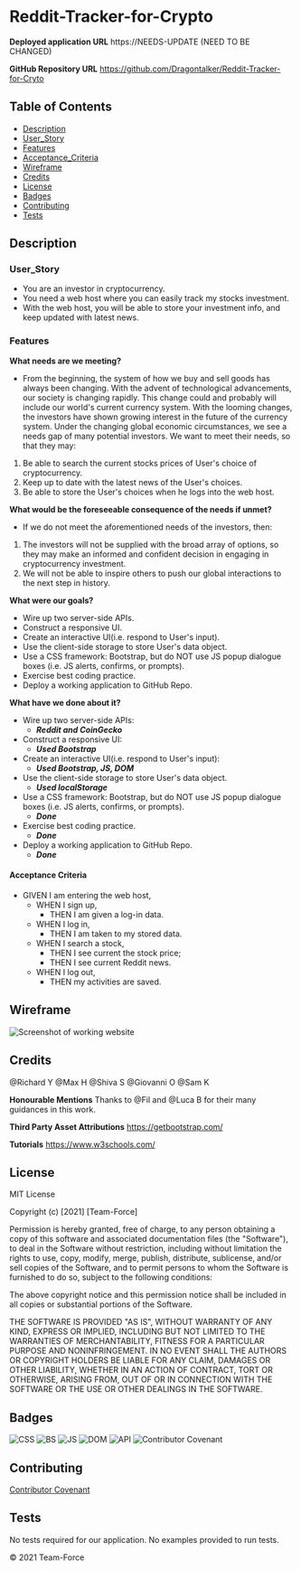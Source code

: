 # Reddit-Tracker-for-Crypto

**Deployed application URL**
https://NEEDS-UPDATE (NEED TO BE CHANGED)

**GitHub Repository URL**
https://github.com/Dragontalker/Reddit-Tracker-for-Cryto


## Table of Contents

* [Description](#description)
* [User_Story](#user_Story)
* [Features](#features)
* [Acceptance_Criteria](#acceptance_Criteria)
* [Wireframe](#wireframe)
* [Credits](#credits)
* [License](#license)
* [Badges](#badges)
* [Contributing](#contributing)
* [Tests](#tests)


## Description

### User_Story

- You are an investor in cryptocurrency.
- You need a web host where you can easily track my stocks investment.
- With the web host, you will be able to store your investment info, and keep updated with latest news.

### Features

**What needs are we meeting?**
- From the beginning, the system of how we buy and sell goods has always been changing.
With the advent of technological advancements, our society is changing rapidly. This change could and probably will include our world's current currency system.
With the looming changes, the investors have shown growing interest in the future of the currency system.
Under the changing global economic circumstances, we see a needs gap of many potential investors. We want to meet their needs, so that they may:
1. Be able to search the current stocks prices of User's choice of cryptocurrency.
2. Keep up to date with the latest news of the User's choices.
3. Be able to store the User's choices when he logs into the web host.

**What would be the foreseeable consequence of the needs if unmet?**
- If we do not meet the aforementioned needs of the investors, then:
1. The investors will not be supplied with the broad array of options, so they may make an informed and confident decision in engaging in cryptocurrency investment.
2. We will not be able to inspire others to push our global interactions to the next step in history.

**What were our goals?**
- Wire up two server-side APIs.
- Construct a responsive UI.
- Create an interactive UI(i.e. respond to User's input).
- Use the client-side storage to store User's data object.
- Use a CSS framework: Bootstrap, but do NOT use JS popup dialogue boxes (i.e. JS alerts, confirms, or prompts).
- Exercise best coding practice.
- Deploy a working application to GitHub Repo.

**What have we done about it?**
- Wire up two server-side APIs:
    - **_Reddit and CoinGecko_**
- Construct a responsive UI:
    - **_Used Bootstrap_**
- Create an interactive UI(i.e. respond to User's input):
    - **_Used Bootstrap, JS, DOM_**
- Use the client-side storage to store User's data object.
    - **_Used localStorage_**
- Use a CSS framework: Bootstrap, but do NOT use JS popup dialogue boxes (i.e. JS alerts, confirms, or prompts).
    - **_Done_**
- Exercise best coding practice.
    - **_Done_**
- Deploy a working application to GitHub Repo.
    - **_Done_**

#### Acceptance Criteria

* GIVEN I am entering the web host,
    * WHEN I sign up,
        - THEN I am given a log-in data.
    * WHEN I log in,
        - THEN I am taken to my stored data.
    * WHEN I search a stock,
        - THEN I see current the stock price;
        - THEN I see current Reddit news.
    * WHEN I log out,
        - THEN my activities are saved.


## Wireframe

![Screenshot of working website](...)


## Credits

@Richard Y
@Max H
@Shiva S
@Giovanni O
@Sam K

**Honourable Mentions**
Thanks to @Fil and @Luca B for their many guidances in this work.

**Third Party Asset Attributions**
https://getbootstrap.com/

**Tutorials**
https://www.w3schools.com/


## License

MIT License

Copyright (c) [2021] [Team-Force]

Permission is hereby granted, free of charge, to any person obtaining a copy
of this software and associated documentation files (the "Software"), to deal
in the Software without restriction, including without limitation the rights
to use, copy, modify, merge, publish, distribute, sublicense, and/or sell
copies of the Software, and to permit persons to whom the Software is
furnished to do so, subject to the following conditions:

The above copyright notice and this permission notice shall be included in all
copies or substantial portions of the Software.

THE SOFTWARE IS PROVIDED "AS IS", WITHOUT WARRANTY OF ANY KIND, EXPRESS OR
IMPLIED, INCLUDING BUT NOT LIMITED TO THE WARRANTIES OF MERCHANTABILITY,
FITNESS FOR A PARTICULAR PURPOSE AND NONINFRINGEMENT. IN NO EVENT SHALL THE
AUTHORS OR COPYRIGHT HOLDERS BE LIABLE FOR ANY CLAIM, DAMAGES OR OTHER
LIABILITY, WHETHER IN AN ACTION OF CONTRACT, TORT OR OTHERWISE, ARISING FROM,
OUT OF OR IN CONNECTION WITH THE SOFTWARE OR THE USE OR OTHER DEALINGS IN THE
SOFTWARE.


## Badges

![CSS](https://img.shields.io/badge/HTML%2FCSS-100%25-blue)
![BS](https://img.shields.io/badge/Bootstrap%205.0-Rebel-purple)
![JS](https://img.shields.io/badge/JavaScript-Strife-purple)
![DOM](https://img.shields.io/badge/DOM-Destiny-critical)
![API](https://img.shields.io/badge/API-Reconciled-informational)
![Contributor Covenant](https://img.shields.io/badge/Contributor%20Covenant-v2.0%20adopted-ff69b4.svg)


## Contributing

[Contributor Covenant](https://www.contributor-covenant.org/version/2/0/code_of_conduct/code_of_conduct.md)


## Tests

No tests required for our application. No examples provided to run tests.

&copy; 2021 Team-Force